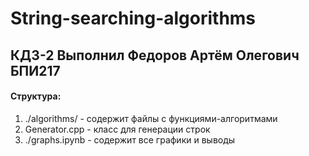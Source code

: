 # String-searching-algorithms 
## КДЗ-2 Выполнил Федоров Артём Олегович БПИ217
 
#### Структура:
1. ./algorithms/ - содержит файлы с функциями-алгоритмами
2. Generator.cpp - класс для генерации строк
3. ./graphs.ipynb - содержит все графики и выводы